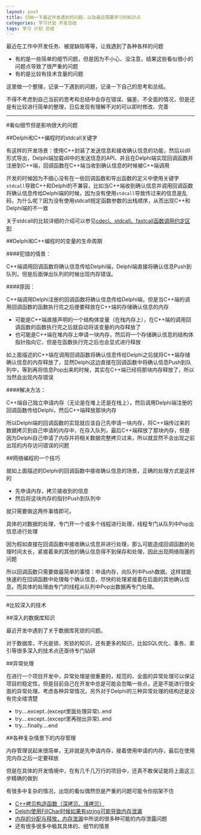 ```yaml
---
layout: post
title: 归纳一下最近开发遇到的问题，以及最近需要学习的知识点
categories: 学习计划 开发总结
tags: 学习 计划 总结
---
```


最近在工作中开发任务、被提缺陷等等，让我遇到了各种各样的问题

* 有的是一些简单的细节问题，但是因为不小心、没注意，结果这些看似很小的问题点导致了很严重的问题
* 有的是比较有技术含量的问题

这里做一个整理，记录一下遇到的问题，记录一下自己的思考和总结。

不得不考虑到自己当前的思考和总结中会存在错误、偏差、不全面的情况，但是还是有比较进行简单的整理，日后发现有理解不对的可以即时修改、完善

---

#看似细节但是影响很大的问题

##Delphi和C++编程时的stdcall关键字

有这样的开发场景：使用C++封装了发送信息和接收确认信息的功能，然后以dll形式导出，Delphi端加载dll中的发送信息的API、并且在Delphi端实现回调函数并注册到C++端，回调函数在C++端当收到确认信息的时候被C++端调用

开发的时候因为不细心没有在一些回调函数和导出函数的定义中使用关键字`stdcall`导致C++和Delphi的不兼容，比如当C++端收到确认信息并调用回调函数将确认信息传给Delphi端的时候，因为没有使用`stdcall`导致传过来的信息是乱码，为什么呢？因为没有使用stdcall规定函数参数的出栈顺序，从而出现C++和Delphi端的不一致

关于stdcall的比较详细的介绍可以参见[cdecl、stdcall、fastcall函数调用约定区别](http://blog.csdn.net/fly2k5/article/details/544112)

##Delphi和C++编程时的变量的生命周期

####犯错的情景：

C++端调用回调函数将确认信息传给Delphi端，Delphi端直接将确认信息Push到队列，但是后面弹出队列的时候出现内存错误。

####原因：

C++端调用Delphi注册的回调函数将确认信息传给Delphi端，但是当C++端的调用回调函数的函数执行完之后便要释放在C++端的存储确认信息的内存

* 可能是C++端直接声明的一个结构体变量（在栈内存上），在C++端的调用回调函数的函数执行完之后就自动将该变量的内存释放了
* 也可能是C++端在堆内存上申请一块内存，然后将一个存储确认信息的结构体指针指向它，但是在函数执行完之后也会显式进行释放

如上面描述的C++端在调用回调函数将确认信息传给Delphi之后就将C++端存储确认信息的内存释放了，显然Delphi这边直接在回调函数中将确认信息Push到队列中，等到再将信息Pop出来的时候，其实在C++端已经将那块内存释放了，所以当然会出现内存错误

####解决方法：

C++端自己独立申请内存（无论是在堆上还是在栈上），然后调用Delphi端注册的回调函数传给Delphi，然后C++端释放那块内存

所以Delphi端的回调函数的实现就应该自己先申请一块内存，将C++端传过来的数据拷贝到自己申请的内存中，在存入队列，最后C++端释放了那块内存，但是因为Delphi自己申请了内存并将相关数据完整拷贝过来，所以就显然不会出现之前出现的内存访问错误的问题

##网络编程的一个技巧

就如上面描述的Delphi的回调函数中接收确认信息的场景，正确的处理方式是这样的

* 先申请内存，拷贝接收到的信息
* 然后将这块内存的指针Push到队列中

就只需要做这两件事情即可。

具体的对数据的处理，专门开一个或多个线程进行处理，线程专门从队列中Pop出信息进行处理

因为假如直接在回调函数中接收确认信息并进行处理，那么可能造成回调函数的处理时间太长，紧接着来的其他的确认信息得不到保存和处理，因此出现网络阻塞的问题

所以回调函数只需要做最简单的事情：申请内存，向队列中Push数据。这样就能快速的在回调函数中处理每个确认信息，尽快的处理紧接着在后面的其他确认信息。而具体的处理由专门的线程从队列中Pop出数据再专门处理。

---

#比较深入的技术

##深入的数据库知识

最近开发中遇到了关于数据库死锁的问题。

对于数据库，不光是锁、死锁的知识，还有更多的知识，比如SQL优化、事务、索引等很多深入的技术点还亟待专门钻研

##异常处理

在进行一个项目开发中，异常处理是很重要的，规范的、全面的异常处理可以保证项目的稳定性，但是目前自己在开发中总是可能会忽略一些点，还是不能进行很全面的异常处理、考虑各种异常情况，另外对于Delphi的三种异常处理的结构还是没有完全缕清楚

* try....except..(except里面处理异常)..end
* try....except..(except里再抛出异常)..end
* try....finally....end

##各种复杂情景下的内存管理

内存管理说起来很简单，无非就是先申请内存，接着使用申请的内存，最后在使用完内存之后一定要释放

但是在具体的开发情境中，在有几千几万行的项目中，还真不敢保证能将上面这三步精确的做到

有很多中复杂的情况，出现的看似偶然但是严重的问题可能令你招架不住

* [C++拷贝构造函数（深拷贝、浅拷贝）](http://www.xumenger.com/cpp-class-copy-20151112/)
* [Delphi使用FillChar时候如果有string可能导致内存泄漏](http://www.xumenger.com/delphi-string-memory-20151118/)
* [内存的分配与释放，内存泄漏](http://www.xumenger.com/memory-allocation-deallocation/)中所说的很多种可能的内存泄露问题
* 还有很多很多中极其具体的、细节的情景
